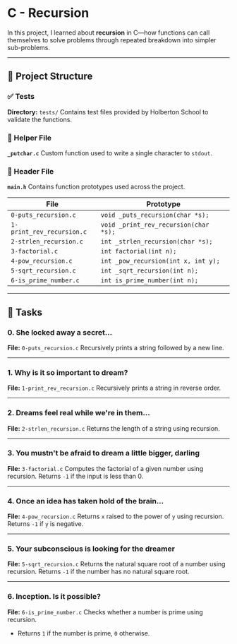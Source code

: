 # C - Recursion

In this project, I learned about **recursion** in C—how functions can call themselves to solve problems through repeated breakdown into simpler sub-problems.

---

## 📁 Project Structure

### ✅ Tests

**Directory:** `tests/`
Contains test files provided by Holberton School to validate the functions.

### 🙌 Helper File

**`_putchar.c`**
Custom function used to write a single character to `stdout`.

### 📄 Header File

**`main.h`**
Contains function prototypes used across the project.

| File                      | Prototype                             |
| ------------------------- | ------------------------------------- |
| `0-puts_recursion.c`      | `void _puts_recursion(char *s);`      |
| `1-print_rev_recursion.c` | `void _print_rev_recursion(char *s);` |
| `2-strlen_recursion.c`    | `int _strlen_recursion(char *s);`     |
| `3-factorial.c`           | `int factorial(int n);`               |
| `4-pow_recursion.c`       | `int _pow_recursion(int x, int y);`   |
| `5-sqrt_recursion.c`      | `int _sqrt_recursion(int n);`         |
| `6-is_prime_number.c`     | `int is_prime_number(int n);`         |

---

## 📃 Tasks

### 0. She locked away a secret...

**File:** `0-puts_recursion.c`
Recursively prints a string followed by a new line.

---

### 1. Why is it so important to dream?

**File:** `1-print_rev_recursion.c`
Recursively prints a string in reverse order.

---

### 2. Dreams feel real while we're in them...

**File:** `2-strlen_recursion.c`
Returns the length of a string using recursion.

---

### 3. You mustn't be afraid to dream a little bigger, darling

**File:** `3-factorial.c`
Computes the factorial of a given number using recursion.
Returns `-1` if the input is less than 0.

---

### 4. Once an idea has taken hold of the brain...

**File:** `4-pow_recursion.c`
Returns `x` raised to the power of `y` using recursion.
Returns `-1` if `y` is negative.

---

### 5. Your subconscious is looking for the dreamer

**File:** `5-sqrt_recursion.c`
Returns the natural square root of a number using recursion.
Returns `-1` if the number has no natural square root.

---

### 6. Inception. Is it possible?

**File:** `6-is_prime_number.c`
Checks whether a number is prime using recursion.

* Returns `1` if the number is prime, `0` otherwise.
